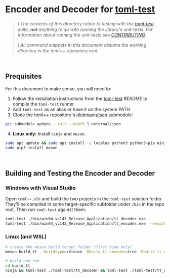 # Encoder and Decoder for [toml-test]

> ℹ&#xFE0F; _The contents of this directory relate to testing with the [toml-test] suite, **not** anything to do with running the library's unit-tests.
> For information about running the unit-tests see [CONTRIBUTING](../CONTRIBUTING.md)._
>
> ℹ&#xFE0F; _All command snippets in this document assume the working directory is the toml++ repository root._

<br>

## Prequisites
For this document to make sense, you will need to:
1. Follow the installation instructions from the [toml-test] README to compile the `toml-test` runner
2. Add `toml-test` as an alias or have it on the system PATH
3. Clone the toml++ repository's [nlohmann/json] submodule:
```bash
git submodule update --init --depth 1 external/json
```
4. **Linux only:** Install `ninja` and `meson`:
```bash
sudo apt update && sudo apt install -y locales python3 python3-pip ninja-build
sudo pip3 install meson
```

<br>

## Building and Testing the Encoder and Decoder

### Windows with Visual Studio
Open `toml++.sln` and build the two projects in the `toml-test` solution folder. They'll be compiled in some target-specific subfolder under `/bin` in the repo root. Then run `toml-test` against them:
```bash
toml-test ./bin/win64_vc143_Release_Application/tt_decoder.exe
toml-test ./bin/win64_vc143_Release_Application/tt_encoder.exe --encoder
```

### Linux (and WSL)
```bash
# create the meson build target folder (first time only)
meson build_tt --buildtype=release -Dbuild_tt_encoder=true -Dbuild_tt_decoder=true -Dgenerate_cmake_config=false

# build and run
cd build_tt
ninja && toml-test ./toml-test/tt_decoder && toml-test ./toml-test/tt_encoder --encoder
```



[toml-test]: https://github.com/BurntSushi/toml-test
[CONTRIBUTING]: ../CONTRIBUTING.md
[nlohmann/json]: https://github.com/nlohmann/json
[meson]: https://mesonbuild.com/
